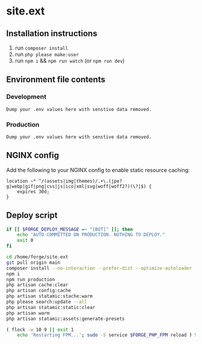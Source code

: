 # site.ext

## Installation instructions

1. run `composer install`
2. run `php please make:user`
3. run `npm i` && `npm run watch` (or `npm run dev`)

## Environment file contents

### Development

```env
Dump your .env values here with senstive data removed.
```

### Production

```env
Dump your .env values here with senstive data removed.
```

## NGINX config

Add the following to your NGINX config to enable static resource caching:

```
location ~* ^/(assets|img|themes)/.+\.(jpe?g|webp|gif|png|css|js|ico|xml|svg|woff|woff2?)(\?|$) {
    expires 30d;
}
```

## Deploy script

```bash
if [[ $FORGE_DEPLOY_MESSAGE =~ "[BOT]" ]]; then
    echo "AUTO-COMMITTED ON PRODUCTION. NOTHING TO DEPLOY."
    exit 0
fi

cd /home/forge/site.ext
git pull origin main
composer install --no-interaction --prefer-dist --optimize-autoloader
npm i
npm run production
php artisan cache:clear
php artisan config:cache
php artisan statamic:stache:warm
php please search:update --all
php artisan statamic:static:clear
php artisan warm
php artisan statamic:assets:generate-presets

( flock -w 10 9 || exit 1
    echo 'Restarting FPM...'; sudo -S service $FORGE_PHP_FPM reload ) 9>/tmp/fpmlock
```